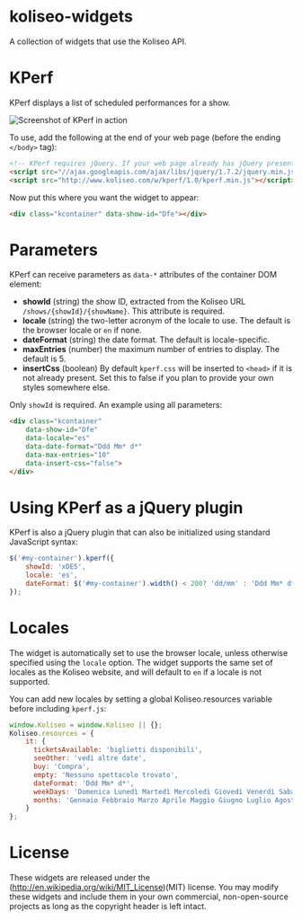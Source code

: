 koliseo-widgets
===============

A collection of widgets that use the Koliseo API.

KPerf
=====

KPerf displays a list of scheduled performances for a show. 

<img src="https://github.com/icoloma/koliseo-widgets/raw/master/screenshot.png" alt="Screenshot of KPerf in action">

To use, add the following at the end of your web page (before the ending <code>&lt;/body></code> tag):

```html
<!-- KPerf requires jQuery. If your web page already has jQuery present, you may omit this first line. -->
<script src="//ajax.googleapis.com/ajax/libs/jquery/1.7.2/jquery.min.js"></script>
<script src="http://www.koliseo.com/w/kperf/1.0/kperf.min.js"></script>
```

Now put this where you want the widget to appear:

```html
<div class="kcontainer" data-show-id="Dfe"></div>
```

Parameters
==========

KPerf can receive parameters as <code>data-*</code> attributes of the container DOM element:

* **showId** (string) the show ID, extracted from the Koliseo URL <code>/shows/{showId}/{showName}</code>. This attribute is required.
* **locale** (string) the two-letter acronym of the locale to use. The default is the browser locale or <code>en</code> if none.
* **dateFormat** (string) the date format. The default is locale-specific.
* **maxEntries** (number) the maximum number of entries to display. The default is 5.
* **insertCss** (boolean) By default <code>kperf.css</code> will be inserted to <code>&lt;head></code> if it is not already present. Set this to false if you plan to provide your own styles somewhere else.

Only <code>showId</code> is required. An example using all parameters:

```html
<div class="kcontainer" 
	data-show-id="Dfe" 
	data-locale="es" 
	data-date-format="Ddd Mm* d*" 
	data-max-entries="10" 
	data-insert-css="false">
</div>
```

Using KPerf as a jQuery plugin
==============================

KPerf is also a jQuery plugin that can also be initialized using standard JavaScript syntax:

```javascript
$('#my-container').kperf({
	showId: 'xDE5',
	locale: 'es',
	dateFormat: $('#my-container').width() < 200? 'dd/mm' : 'Ddd Mm* d*'
});
```

Locales
=======

The widget is automatically set to use the browser locale, unless otherwise specified using the <code>locale</code> option. The widget supports the same set of locales as the Koliseo website, and will default to <code>en</code> if a locale is not supported.

You can add new locales by setting a global Koliseo.resources variable before including <code>kperf.js</code>:

```javascript
window.Koliseo = window.Koliseo || {};
Koliseo.resources = {
	it: {
	  ticketsAvailable: 'biglietti disponibili',
      seeOther: 'vedi altre date',
      buy: 'Compra',
      empty: 'Nessuno spettacolo trovato',
      dateFormat: 'Ddd Mm* d*',
      weekDays: 'Domenica Lunedì Martedì Mercoledì Giovedì Venerdì Sabato',
      months: 'Gennaio Febbraio Marzo Aprile Maggio Giugno Luglio Agosto Settembre Ottobre Novembre Dicembre'
	}
};
```

License
=======

These widgets are released under the (http://en.wikipedia.org/wiki/MIT_License)(MIT) license. You may modify these widgets and include them in your own commercial, non-open-source projects as long as the copyright header is left intact.
